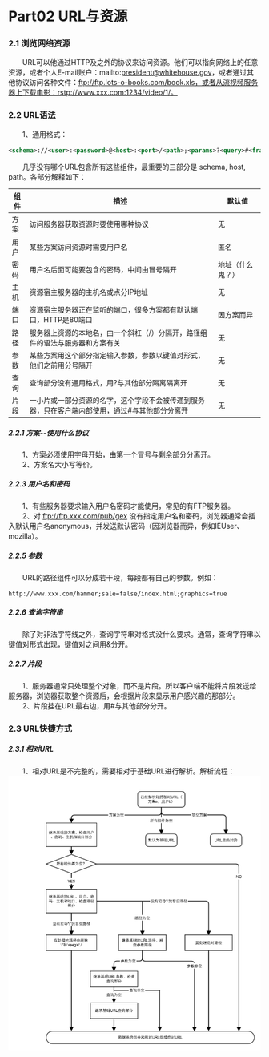 # Part02 URL与资源

### 2.1 浏览网络资源
&emsp;&emsp;URL可以他通过HTTP及之外的协议来访问资源。他们可以指向网络上的任意资源，或者个人E-mail账户：mailto:president@whitehouse.gov，或者通过其他协议访问各种文件：ftp://ftp.lots-o-books.com/book.xls，或者从流视频服务器上下载电影：rstp://www.xxx.com:1234/video/1/。

### 2.2 URL语法

&emsp;&emsp;1、通用格式：
```xml
<schema>://<user>:<password>@<host>:<port>/<path>;<params>?<query>#<frag>
```
&emsp;&emsp;几乎没有哪个URL包含所有这些组件，最重要的三部分是 schema, host, path。各部分解释如下：  
  

| 组件 | 描述                                                                                        | 默认值                   |  
| -------   | -------                                                                               | --------                 |  
| 方案 | 访问服务器获取资源时要使用哪种协议                                                              | 无                       |  
| 用户 | 某些方案访问资源时需要用户名                                                                   | 匿名                     |  
| 密码 | 用户名后面可能要包含的密码，中间由冒号隔开                                                      | <E-mail>地址（什么鬼？） |  
| 主机 | 资源宿主服务器的主机名或点分IP地址                                                             | 无                       |  
| 端口 | 资源宿主服务器正在监听的端口，很多方案都有默认端口，HTTP是80端口                                  | 因方案而异               |  
| 路径 | 服务器上资源的本地名，由一个斜杠（/）分隔开，路径组件的语法与服务器和方案有关                       | 无                       |  
| 参数 | 某些方案用这个部分指定输入参数，参数以键值对形式，他们之前用分号隔开                               | 无                       |  
| 查询 | 查询部分没有通用格式，用?与其他部分隔离隔离开                                                   | 无                       |  
| 片段 | 一小片或一部分资源的名字，这个字段不会被传递到服务器，只在客户端内部使用，通过#与其他部分分离开        | 无                       |  


##### 2.2.1 方案--使用什么协议
&emsp;&emsp;1、方案必须使用字母开始，由第一个冒号与剩余部分分离开。  
&emsp;&emsp;2、方案名大小写等价。

##### 2.2.3 用户名和密码
&emsp;&emsp;1、有些服务器要求输入用户名密码才能使用，常见的有FTP服务器。  
&emsp;&emsp;2、对 ftp://ftp.xxx.com/pub/gex 没有指定用户名和密码，浏览器通常会插入默认用户名anonymous，并发送默认密码（因浏览器而异，例如IEUser、mozilla）。

##### 2.2.5 参数
&emsp;&emsp;URL的路径组件可以分成若干段，每段都有自己的参数。例如：
```url
http://www.xxx.com/hammer;sale=false/index.html;graphics=true
```

##### 2.2.6 查询字符串
&emsp;&emsp;除了对非法字符线之外，查询字符串对格式没什么要求。通常，查询字符串以键值对形式出现，键值对之间用&分开。

##### 2.2.7 片段
&emsp;&emsp;1、服务器通常只处理整个对象，而不是片段。所以客户端不能将片段发送给服务器，浏览器获取整个资源后，会根据片段来显示用户感兴趣的那部分。  
&emsp;&emsp;2、片段挂在URL最右边，用#与其他部分分开。

### 2.3 URL快捷方式

##### 2.3.1 相对URL
&emsp;&emsp;1、相对URL是不完整的，需要相对于基础URL进行解析。解析流程：
![](https://github.com/hsqs/http-memo/blob/master/Part02%20URL%E4%B8%8E%E8%B5%84%E6%BA%90/%E7%9B%B8%E5%AF%B9%E8%B7%AF%E5%BE%84%E8%BD%AC%E6%8D%A2%E4%B8%BA%E7%BB%9D%E5%AF%B9%E8%B7%AF%E5%BE%84%E6%B5%81%E7%A8%8B%E5%9B%BE.png)



